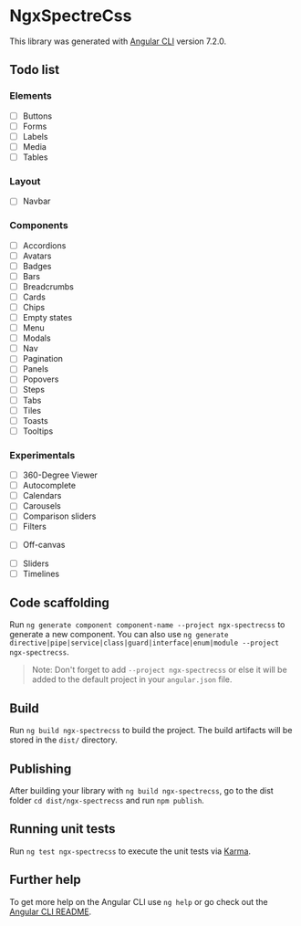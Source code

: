 # NgxSpectreCss

This library was generated with [Angular CLI](https://github.com/angular/angular-cli) version 7.2.0.

## Todo list

### Elements
- [ ] Buttons
- [ ] Forms
- [ ] Labels
- [ ] Media
- [ ] Tables

### Layout
- [ ] Navbar

### Components
- [ ] Accordions
- [ ] Avatars
- [ ] Badges
- [ ] Bars
- [ ] Breadcrumbs
- [ ] Cards
- [ ] Chips
- [ ] Empty states
- [ ] Menu
- [ ] Modals
- [ ] Nav
- [ ] Pagination
- [ ] Panels
- [ ] Popovers
- [ ] Steps
- [ ] Tabs
- [ ] Tiles
- [ ] Toasts
- [ ] Tooltips

### Experimentals
- [ ] 360-Degree Viewer
- [ ] Autocomplete
- [ ] Calendars
- [ ] Carousels
- [ ] Comparison sliders
- [ ] Filters
<!-- - [ ] Meters -->
- [ ] Off-canvas
<!-- - [ ] Parallax -->
<!-- - [ ] Progress -->
- [ ] Sliders
- [ ] Timelines

## Code scaffolding

Run `ng generate component component-name --project ngx-spectrecss` to generate a new component. You can also use `ng generate directive|pipe|service|class|guard|interface|enum|module --project ngx-spectrecss`.
> Note: Don't forget to add `--project ngx-spectrecss` or else it will be added to the default project in your `angular.json` file. 

## Build

Run `ng build ngx-spectrecss` to build the project. The build artifacts will be stored in the `dist/` directory.

## Publishing

After building your library with `ng build ngx-spectrecss`, go to the dist folder `cd dist/ngx-spectrecss` and run `npm publish`.

## Running unit tests

Run `ng test ngx-spectrecss` to execute the unit tests via [Karma](https://karma-runner.github.io).

## Further help

To get more help on the Angular CLI use `ng help` or go check out the [Angular CLI README](https://github.com/angular/angular-cli/blob/master/README.md).
